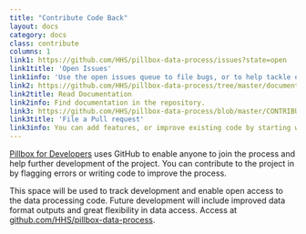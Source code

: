 ```yaml
---
title: "Contribute Code Back"
layout: docs
category: docs
class: contribute
columns: 1
link1: https://github.com/HHS/pillbox-data-process/issues?state=open
link1title: 'Open Issues'
link1info: 'Use the open issues queue to file bugs, or to help tackle existing issues.'
link2: https://github.com/HHS/pillbox-data-process/tree/master/documentation
link2title: Read Documentation
link2info: Find documentation in the repository.
link3: https://github.com/HHS/pillbox-data-process/blob/master/CONTRIBUTING.md#contributing-to-pillbox
link3title: 'File a Pull request'
link3info: You can add features, or improve existing code by starting work on a new branch. After you've completed your update, submit a pull requests for Pillbox to review.
---
```


[Pillbox for Developers](https://github.com/HHS/pillbox-data-process) uses GitHub to enable anyone to join the process and help further development of the project. You can contribute to the project in by flagging errors or writing code to improve the process.

This space will be used to track development and enable open access to the data processing code. Future development will include improved data format outputs and great flexibility in data access. Access at [github.com/HHS/pillbox-data-process](https://github.com/HHS/pillbox-data-process).
